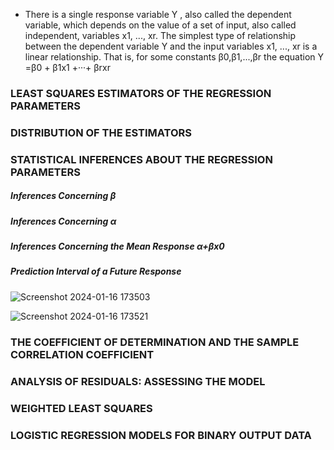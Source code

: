 - There is a single response variable Y , also called the dependent variable, which depends on the value of a set of input, also called independent, variables x1, ..., xr. The simplest type of relationship between the dependent variable Y and the input variables x1, ..., xr is a linear relationship. That is, for some constants β0,β1,...,βr the equation
     Y =β0 + β1x1 +···+ βrxr








### LEAST SQUARES ESTIMATORS OF THE REGRESSION PARAMETERS


### DISTRIBUTION OF THE ESTIMATORS


### STATISTICAL INFERENCES ABOUT THE REGRESSION PARAMETERS
##### Inferences Concerning β
##### Inferences Concerning α
##### Inferences Concerning the Mean Response α+βx0
##### Prediction Interval of a Future Response
![Screenshot 2024-01-16 173503](https://github.com/Selvam-DG/Statistics_-and_R_programming/assets/98681717/fd5d1c7c-05c7-4957-9574-83ff6d41a4e6)

![Screenshot 2024-01-16 173521](https://github.com/Selvam-DG/Statistics_-and_R_programming/assets/98681717/28bc5df3-d757-49ba-9bdd-39c4324ac8f3)
### THE COEFFICIENT OF DETERMINATION AND THE SAMPLE CORRELATION COEFFICIENT




### ANALYSIS OF RESIDUALS: ASSESSING THE MODEL

### WEIGHTED LEAST SQUARES



### LOGISTIC REGRESSION MODELS FOR BINARY OUTPUT DATA

